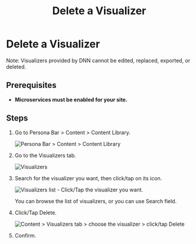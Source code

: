 ﻿---
uid: content-managers-delete-visualizer
locale: en
title: Delete a Visualizer
dnneditions: Evoq Engage
dnnversion: 09.02.00
related-topics: create-visualizer,edit-visualizer,import-visualizer,export-visualizer
---

# Delete a Visualizer

Note: Visualizers provided by DNN cannot be edited, replaced, exported, or deleted.

## Prerequisites

*   **Microservices must be enabled for your site.**

## Steps

1.  Go to Persona Bar \> Content \> Content Library.
    
    ![Persona Bar > Content > Content Library](/images/scr-pbar-cmg-Content-E91.png)
    
2.  Go to the Visualizers tab.
    
    ![Visualizers](/images/scr-pbtabs-all-Content-ContentLibrary-Visualizers-E91.png)
    
3.  Search for the visualizer you want, then click/tap on its icon.
    
      
    
    ![Visualizers list - Click/Tap the visualizer you want.](/images/scr-Visualizers-List-SearchClickTap-E91.gif)
    
      
    
    You can browse the list of visualizers, or you can use Search field.
    
4.  Click/Tap Delete.
    
      
    
    ![Content > Visualizers tab > choose the visualizer > click/tap Delete](/images/scr-Visualizers-Details-Delete-E91.png)
    
      
    
5.  Confirm.
